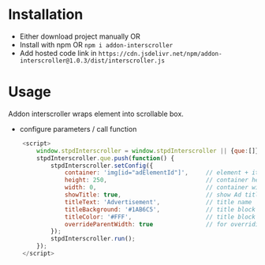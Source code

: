 # Installation
- Either download project manually OR
- Install with npm OR
  `npm i addon-interscroller`
- Add hosted code link in <head>
  `https://cdn.jsdelivr.net/npm/addon-interscroller@1.0.3/dist/interscroller.js`
# Usage
Addon interscroller wraps element into scrollable box.
- configure parameters / call function
```javascript
    <script>
        window.stpdInterscroller = window.stpdInterscroller || {que:[]}
        stpdInterscroller.que.push(function() {
            stpdInterscroller.setConfig({
                container: 'img[id="adElementId"]',     // element + it's id or class
                height: 250,                            // container height (px)
                width: 0,                               // container width (px) / 0 - for 100%; will override to 100% if screen smaller than setting
                showTitle: true,                        // show Ad title (true/false)
                titleText: 'Advertisement',             // title name
                titleBackground: '#1AB6C5',             // title block color (in HEX)
                titleColor: '#FFF',                     // title block text color (in HEX)
                overrideParentWidth: true               // for overriding parent margins (true/false)
            });
            stpdInterscroller.run();
        });
    </script>
```